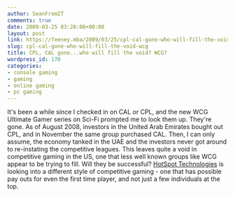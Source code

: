 ```yaml
---
author: SeanFromIT
comments: true
date: 2009-03-25 03:28:00+00:00
layout: post
link: https://feeney.mba/2009/03/25/cpl-cal-gone-who-will-fill-the-void-wcg/
slug: cpl-cal-gone-who-will-fill-the-void-wcg
title: CPL, CAL gone...who will fill the void? WCG?
wordpress_id: 170
categories:
- console gaming
- gaming
- online gaming
- pc gaming
---
```


It's been a while since I checked in on CAL or CPL, and the new WCG Ultimate Gamer series on Sci-Fi prompted me to look them up. They're gone. As of August 2008, investors in the United Arab Emirates bought out CPL, and in November the same group purchased CAL. Then, I can only assume, the economy tanked in the UAE and the investors never got around to re-instating the competitive leagues. This leaves quite a void in competitive gaming in the US, one that less well known groups like WCG appear to be trying to fill. Will they be successful?  [HotSpot Technologies](http://www.hotspottech.biz/) is looking into a different style of competitive gaming - one that has possible pay outs for even the first time player, and not just a few individuals at the top.
